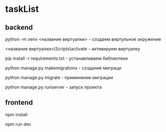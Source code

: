# taskList

## backend

python -m venv <название виртуалки> - создаем виртульное окружение

<название виртуалки>\Scripts\activate - активируем виртуалку

pip install -r requirements.txt - устанавливаем библиотеки

python manage.py makemigrations - создание миграци

python manage.py migrate - приминение миграции

python manage.py runserver - запуск проекта

## frontend

npm install

npm run dev
